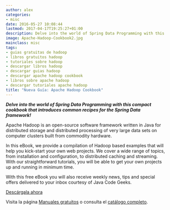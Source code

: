 ```yaml
---
author: alex
categories:
- misc
date: 2016-05-27 10:08:44
lastmod: 2017-04-17T19:25:27+01:00
description: Delve into the world of Spring Data Programming with this compact cookbook that introduces common recipes for the Spring Data framework!
image: Apache-Hadoop-Cookbook2.jpg
mainclass: misc
tags:
- guias gratuitas de hadoop
- libros gratuitos hadoop
- tutoriales sobre hadoop
- descargar libros hadoop
- descargar guias hadoop
- descargar apache hadoop cookbook
- libros sobre apache hadoop
- descargar tutoriales apache hadoop
title: "Nueva Guía: Apache Hadoop Cookbook"
---
```


<figure>
    <a href="http://elbauldelprogramador.tradepub.com/c/pubRD.mpl?sr=oc&_t=oc:&qf=w_java23&ch=ocsoc"><amp-img sizes="(min-width: 1200px) 1200px, 100vw" on="tap:lightbox1" role="button" tabindex="0" layout="responsive" src="/img/Apache-Hadoop-Cookbook2.jpg" title="Nueva Guía: Apache Hadoop Cookbook" alt="Nueva Guía: Apache Hadoop Cookbook" width="1200px" height="630px" /></a>
</figure>

___Delve into the world of Spring Data Programming with this compact cookbook that introduces common recipes for the Spring Data framework!___

Apache Hadoop is an open-source software framework written in Java for distributed storage and distributed processing of very large data sets on computer clusters built from commodity hardware.

In this eBook, we provide a compilation of Hadoop based examples that will help you kick-start your own web projects. We cover a wide range of topics, from installation and configuration, to distributed caching and streaming. With our straightforward tutorials, you will be able to get your own projects up and running in minimum time.

With this free eBook you will also receive weekly news, tips and special offers delivered to your inbox courtesy of Java Code Geeks.

<!--more--><!--ad-->
<div class="button-post">
    <a href="http://elbauldelprogramador.tradepub.com/c/pubRD.mpl?sr=oc&_t=oc:&qf=w_java23&ch=ocsoc" target="_blank">Descárgala ahora</a>
</div>

Visita la página [Manuales gratuitos][1] o consulta el [catálogo completo][2].

[1]: https://elbauldelprogramador.com/manuales-gratuitos/
[2]: http://elbauldelprogramador.tradepub.com/category/information-technology/1207/ "Catálogo completo de Guías gratuítas "

